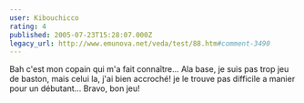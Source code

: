 ```yaml
---
user: Kibouchicco
rating: 4
published: 2005-07-23T15:28:07.000Z
legacy_url: http://www.emunova.net/veda/test/88.htm#comment-3490
---
```

Bah c'est mon copain qui m'a fait connaître... Ala base, je suis pas trop jeu de baston, mais celui la, j'ai bien accroché! je le trouve pas difficile a manier pour un débutant... Bravo, bon jeu!